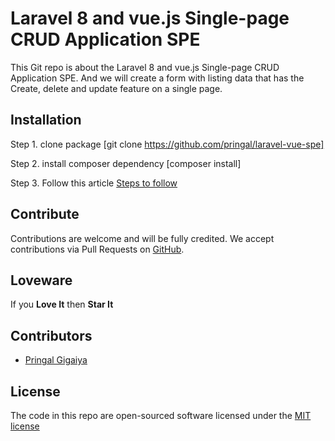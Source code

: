 # Laravel 8 and vue.js Single-page CRUD Application SPE

This Git repo is about the Laravel 8 and vue.js Single-page CRUD Application SPE. And we will create a form with listing data that has the Create, delete and update feature on a single page.

**Installation**
-

Step 1. clone package [git clone https://github.com/pringal/laravel-vue-spe]

Step 2. install composer dependency [composer install]

Step 3. Follow this article <a href="https://codescompanion.com/laravel-8-and-vue-js-single-page-crud-application-spe/">Steps to follow</a>


**Contribute**
-

Contributions are welcome and will be fully credited. We accept contributions via Pull Requests on [GitHub](https://github.com/pringal/laravel-vue-spe).

**Loveware**
-

If you **Love It** then **Star It**

**Contributors**
-

* [Pringal Gigaiya](https://github.com/pringal)

**License**
-

The code in this repo are open-sourced software licensed under the [MIT license](http://opensource.org/licenses/MIT)
